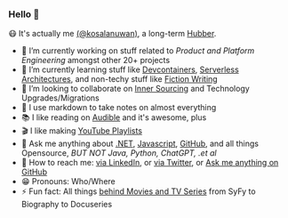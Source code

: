 ### Hello :vulcan_salute:

:mask: It's actually me [(@kosalanuwan)](https://twitter.com/kosalanuwan/), a long-term [Hubber](https://itsactuallyme.hashnode.dev/hello-world).

- :telescope: I’m currently working on stuff related to *Product and Platform Engineering* amongst other 20+ projects
- :seedling: I’m currently learning stuff like [Devcontainers](https://github.com/devcontainers/), [Serverless Architectures](), and non-techy stuff like [Fiction Writing]()
- :beers: I’m looking to collaborate on [Inner Sourcing]() and Technology Upgrades/Migrations
- :green_book: I use markdown to take notes on almost everything
- :books: I like reading on [Audible]() and it's awesome, plus
- :clapper: I like making [YouTube Playlists](https://www.youtube.com/@itsactuallykosala)
- :speech_balloon: Ask me anything about [.NET](), [Javascript](), [GitHub](), and all things Opensource, _BUT NOT Java, Python, ChatGPT, .et al_
- :call_me_hand: How to reach me: [via LinkedIn](https://www.linkedin.com/in/kosalanuwan/), or [via Twitter](https://twitter.com/kosalanuwan), or [Ask me anything on GitHub](https://github.com/kosalanuwan/ama/)
- :grin: Pronouns: Who/Where
- :zap: Fun fact: All things [behind Movies and TV Series]() from SyFy to Biography to Docuseries

